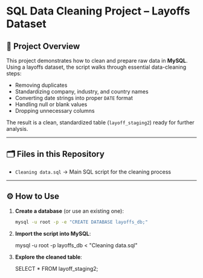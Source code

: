 # SQL Data Cleaning Project – Layoffs Dataset

## 📌 Project Overview
This project demonstrates how to clean and prepare raw data in **MySQL**.  
Using a layoffs dataset, the script walks through essential data-cleaning steps:
- Removing duplicates
- Standardizing company, industry, and country names
- Converting date strings into proper `DATE` format
- Handling null or blank values
- Dropping unnecessary columns

The result is a clean, standardized table (`layoff_staging2`) ready for further analysis.

---

## 🗂 Files in this Repository
- `Cleaning data.sql` → Main SQL script for the cleaning process

---

## ⚙️ How to Use

1. **Create a database** (or use an existing one):
   ```bash
   mysql -u root -p -e "CREATE DATABASE layoffs_db;"

2. **Import the script into MySQL**:

   mysql -u root -p layoffs_db < "Cleaning data.sql"


3. **Explore the cleaned table**:

   SELECT * FROM layoff_staging2;
